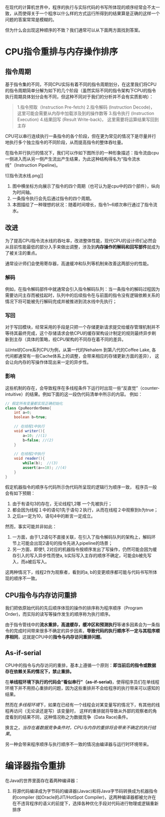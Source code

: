 在现代的计算机世界中，程序的执行与实际代码的书写所体现的顺序经常会不太一致，从而使得关于一个程序以什么样的方式运行所得到的结果算是正确的这样一个问题的答案常常是模糊的。

但为什么会出现这种顺序的不致？我们通常可以从下面两方面找到答案。

# CPU指令重排与内存操作排序
## 指令周期
基于指令集的不同，不同CPU实际有着不同的指令周期划分，在这里我们将CPU的指令周期简单分解为如下的几个阶段（虽然实际不同的指令架构下CPU的指令执行周期具体划分会有不同，但这种不同对于我们的分析并不会有实质影响）：

  >1.指令预取（Instruction Pre-fetch)
  >2.指令解码 (Instruction Decode)， 这里可能会需要从内存中加载涉及到的操作数等
  >3.指令执行 (Instruction Execution)
  >4.结果回写 (Result Write-back)， 这里需要将运算结果写回到主存

CPU可以串行连续执行一条指令的各个阶段，但在更为常见的情况下是尽量并行地执行多个独立指令的不同阶段，从而提高指令的整体吞吐量。

在指令并行执行的情况下，我们可以作如下图所示的一种形象描述：指令流由cpu一侧进入而从另一侧产生流出产生结果，为此这种结构得名为“指令流水线”（Instruction Pipeline)。

![[指令流水线.png]]

1. 图中横坐标方向展示了指令的四个周期（也可认为是cpu中的四个部件），纵向为时间轴。
2. 一条指令执行会先后通过指令的四个周期。
3. 本图描绘了一种理想的状况：随着时间增长，指令1~6顺次串行通过了指令流水。

## 改进
为了提高CPU指令流水线的吞吐率，改进整体性能，现代CPU的设计师们必然会从目前性能最低的部分入手来做出调整，涉及到**内存操作的解码和回写部件**就成为了被关注的重点。

通常设计师们会使用寄存器，高速缓冲和队列等机制来改善这两部分的性能。

### 解码
例如，在指令解码部件中就通常会引入指令解码队列：当一条指令的解码过程因为需要访问主存而被挂起时，队列中的后续指令在与前面的指令没有逻辑依赖关系的情况下将可能被先行解码完成并被推进到流水线中先执行；

### 写回
对于写回模块，经常采用的手段是只把一个存储更新请求提交给缓存管理机制并不等待其最终完成，这个存储请求会依CPU的缓存架构设计制定的规则最终异步刷新到主存（具体的策略，视CPU架构的不同存在着不同的差异。

以Intel的Core系列CPU为例，从第一代的Nehalem 到第八代的Coffee Lake, 各代间都通常有一些Cache体系上的调整，会带来相应的存储更新方面的差异）， 这会让向内存的写操作体现出来一定的异步性。

### 影响

这些机制的存在，会导致程序在多线程条件下运行时出现一些“反直觉”（counter-intuitive）的结果。例如下面的这一段伪代码清单中所示的内容。
例如：
```java
// 假定所有变量都实现正确初始化
class CpuReorderDemo{
	int a=0;
	boolean b=true;
	
	// 在线程1中执行
	void writer(){
		a=10; //(1)
		b=false; //(2)
	}
	
	// 在线程2中执行
	void reader(){
		while(b);  //(3)
		assert(a==10); //(4)
	}
}
```

假定机器指令的顺序与代码所示伪代码所呈现的逻辑行为顺序一致， 程序员一般会有如下预期：
1. 由于有语句3的存在，无论线程1,2哪 一个先被执行；
2. 都会因为线程１中的语句1先于语句２执行，从而在线程２中观察到b为true；
3. 之后a一定为10，语句4中的断言一定成立。

然而，事实可能并非如此：
1. 一方面，由于1,2语句不直接关联，在引入了指令解码队列的架构上，解码环节上可能会出现2语句的指令先进入pipeline的场景；
2. 另一方面，即使1, 2对应的机器指令按顺序发出了写操作，仍然可能会因为缓存引入的写入异步性而使a, b实际写入主存的顺序不确定，可能会b被先写入，而a被后写入。

这两种情况下，线程2作为观察者，看到的a, b的变更顺序都可能与代码书写所体现的顺序不一致。

## CPU指令与内存访问重排
我们把依原始代码的先后顺序体现的操作的排序称为程序顺序（Program Order)，而实际的读写等操作发生的顺序称为执行顺序。

由于指令管线中的**流水重排，高速缓存，缓冲区和预测执行**等诸多因素会为一条指令的完成时间带来很多不确定的异步因素，**导致代码的执行顺序不一定与其程序顺序相同**，这就是CPU中的**指令与内存访问重排问题**。

 ## As-if-serial
CPU中的指令与内存访问的重排，基本上遵循一个原则：**即当前后的指令或数据存在依赖关系的情况下，禁止重排。**

在**单线程环境下执行的代码会“看似串行”（as-if-serial)**，使得程序员们在单线程环境下并不用担心重排的问题，因为这些重排并不会给程序的执行带来可以感知的结果。

然而在*多线程环境*下，如果在已经有一个线程会对某变量写的情况下，有其他的线程再访问（无论读还是写）该变量时， 这样的重排就将导致从外部的观察者的角度看到的结果不同，这种情况称之为数据竞争（Data Race)条件。

换言之，*当存在着数据竞争条件时，CPU与内存的重排将会带来不确定的执行结果*。

另一种会带来程序顺序与执行顺序不一致的情况由编译器与运行时环境带来。

# 编译器指令重排
在Java的世界里面存在着两种编译器：
1. 将源代码编译成为字节码的编译器(Javac)和将Java字节码转换成为机器指令的compiler (如Oracle的JIT/HotSpot Compiler)，这两种编译器都被允许在在不违背程序的语义的前提下，选择各种优化手段对代码进行物理或逻辑重新排序